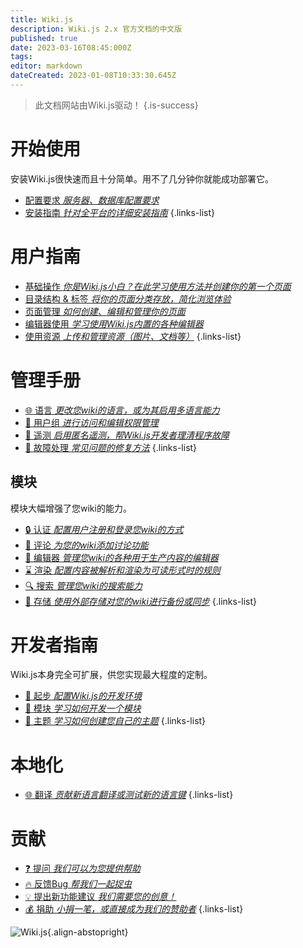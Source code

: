 ```yaml
---
title: Wiki.js
description: Wiki.js 2.x 官方文档的中文版
published: true
date: 2023-03-16T08:45:000Z
tags: 
editor: markdown
dateCreated: 2023-01-08T10:33:30.645Z
---
```


> 此文档网站由Wiki.js驱动！
{.is-success}

# 开始使用

安装Wiki.js很快速而且十分简单。用不了几分钟你就能成功部署它。

- [配置要求 *服务器、数据库配置要求*](/install/requirements)
- [安装指南 *针对全平台的详细安装指南*](/install)
{.links-list}

# 用户指南

- [基础操作 *你是Wiki.js小白？在此学习使用方法并创建你的第一个页面*](/guide/intro)
- [目录结构 & 标签 *将你的页面分类存放，简化浏览体验*](/guide/structure)
- [页面管理 *如何创建、编辑和管理你的页面*](/guide/pages)
- [编辑器使用 *学习使用Wiki.js内置的各种编辑器*](/editors)
- [使用资源 *上传和管理资源（图片、文档等）*](/guide/assets)
{.links-list}

# 管理手册

- [:globe_with_meridians: 语言 *更改您wiki的语言，或为其启用多语言能力*](/locales)
- [:busts_in_silhouette: 用户组 *进行访问和编辑权限管理*](/groups)
- [:satellite: 遥测 *启用匿名遥测，帮Wiki.js开发者理清程序故障*](/telemetry)
- [:wrench: 故障处理 *常见问题的修复方法*](/troubleshooting)
{.links-list}

## 模块
模块大幅增强了您wiki的能力。
- [:lock: 认证 *配置用户注册和登录您wiki的方式*](/auth)
- [:speech_balloon: 评论 *为您的wiki添加讨论功能*](/comments)
- [:pencil: 编辑器 *管理您wiki的各种用于生产内容的编辑器*](/editors)
- [:hourglass: 渲染 *配置内容被解析和渲染为可读形式时的规则*](/rendering)
- [:mag: 搜索 *管理您wiki的搜索能力*](/search)
- [:floppy_disk: 存储 *使用外部存储对您的wiki进行备份或同步*](/storage)
{.links-list}

# 开发者指南
Wiki.js本身完全可扩展，供您实现最大程度的定制。

- [:book: 起步 *配置Wiki.js的开发环境*](/dev)
- [:closed_book: 模块 *学习如何开发一个模块*](/dev/modules)
- [:art: 主题 *学习如何创建您自己的主题*](/dev/themes)
{.links-list}

# 本地化
- [:globe_with_meridians: 翻译 *贡献新语言翻译或测试新的语言键*](/dev/translations)
{.links-list}

# 贡献
- [:question: 提问 *我们可以为您提供帮助*](https://github.com/Requarks/wiki/discussions)
- [:fire: 反馈Bug *帮我们一起捉虫*](https://github.com/Requarks/wiki/discussions)
- [:bulb: 提出新功能建议 *我们需要您的创意！*](https://requests.requarks.io/wiki)
- [:moneybag: 捐助 *小捐一笔，或直接成为我们的赞助者*](https://js.wiki/donate)
{.links-list}

![Wiki.js](https://static.requarks.io/logo/wikijs-butterfly.svg){.align-abstopright}